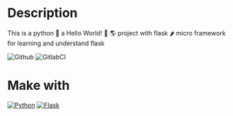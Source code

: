 # Description
This is a python 🐍 a Hello World! 👋 🌎 project with flask 🌶️ micro framework for learning and understand flask

![Github](https://github.com/zearkiatos/python-flask-helloworld/actions/workflows/action.yml/badge.svg)
![GitlabCI](https://gitlab.com/caprilespe/python-flask-helloworld/badges/develop/pipeline.svg)

# Make with
[![Python](https://img.shields.io/badge/python-2b5b84?style=for-the-badge&logo=python&logoColor=white&labelColor=000000)]()
[![Flask](https://img.shields.io/badge/flask-000000?style=for-the-badge&logo=flask&logoColor=white&labelColor=000000)]()